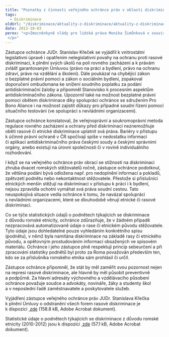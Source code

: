 ```yaml
---
title: "Poznatky z činnosti veřejného ochránce práv v oblasti diskriminace z důvodu etnicity"
tags:
  - Diskriminace
oldUrl: "/diskriminace/aktuality-z-diskriminace/aktuality-z-diskriminace-2013/poznatky-z-cinnosti-verejneho-ochrance-prav-v-oblasti-diskriminace-z-duvodu-etnicity/"
date: 2013-10-03
perex: "<p>Zmocněnkyně vlády pro lidská práva Monika Šimůnková v souvislosti s přípravou Desáté a Jedenácté periodické zprávy o plnění závazků plynoucích z Úmluvy OSN o odstranění všech forem rasové diskriminace požádala veřejného ochránce práv o informace týkající se jeho zkušeností při řešení případů diskriminace z důvodu etnicity.  </p>"
---
```


<!-- imported from the old website -->

<p class="align-blok">Zástupce ochránce JUDr. Stanislav Křeček se vyjádřil k vnitrostátní legislativní úpravě i opatřením nelegislativní povahy na ochranu proti rasové diskriminaci, k plnění svých úkolů na poli rovného zacházení a k právám zvlášť garantovaným Úmluvou (právo na práci a bydlení, právo na ochranu zdraví, právo na vzdělání a školení). Dále poukázal na chybějící zákon o bezplatné právní pomoci a zákon o sociálním bydlení, zopakoval doporučení ombudsmana ke snížení soudního poplatku za podání antidiskriminační žaloby a připomněl Stanovisko k procesním aspektům antidiskriminačního zákona. Upozornil také na možnost bezplatné právní pomoci obětem diskriminace díky spolupráci ochránce se sdružením Pro Bono Aliance i na možnost zajistit důkazy pro případné soudní řízení pomocí situačního testování (ve spolupráci s nevládními organizacemi).  </p><p class="align-blok">Zástupce ochránce konstatoval, že veřejnoprávní a soukromoprávní metoda regulace rovného zacházení a ochrany před diskriminací neznemožňuje oběti rasové či etnické diskriminace uplatnit svá práva. Bariéry v přístupu k účinné právní ochraně v ČR spočívají spíše v nedostatku informací či aplikaci antidiskriminačního práva českými soudy a českými správními orgány, anebo existují na úrovni společnosti či v rovině individuálního rozhodování.</p><p class="align-blok">I když se na veřejného ochránce práv obrací se stížností na diskriminaci zhruba dvacet romských stěžovatelů ročně, zástupce ochránce podotknul, že většina podání bývá odložena např. pro nedoplnění informací a pokladů, zpětvzetí podnětu nebo nekontaktnost stěžovatele. Přestože si příslušníci etnických menšin stěžují na diskriminaci v přístupu k práci i k bydlení, nejsou zpravidla ochotni vymáhat svá práva soudní cestou. Tato neuspokojivá situace vedla ochránce k tomu, že navázal spolupráci s nevládními organizacemi, které se dlouhodobě věnují etnické či rasové diskriminaci. </p><p class="align-blok">Co se týče statistických údajů o podnětech týkajících se diskriminace z důvodu romské etnicity, ochránce zdůrazňuje, že v žádném případě nezpracovává automatizovaně údaje o rase či etnickém původu stěžovatele. Tyto údaje jsou dohledatelné pouze vyhledáním konkrétního spisu (podnětu), v němž byla namítána diskriminace na základě rasy či etnického původu, a opětovným prostudováním informací obsažených ve spisovém materiálu. Ochránce i jeho zástupce plně respektují princip sebeurčení a při zpracování statistiky podnětů byl proto za Roma považován především ten, kdo se za příslušníka romského etnika sám prohlásil či určil.</p><p class="align-blok">Zástupce ochránce připomněl, že stát by měl zaměřit svou pozornost nejen na represi rasové diskriminace, ale hlavně by měl působit preventivně a podpůrně. Za hlavní adresáty výchovného a vzdělávacího působení ochránce považuje soudce a advokáty, novináře, žáky a studenty škol a v neposlední řadě zaměstnavatele a poskytovatele služeb. </p><p class="align-blok">Vyjádření zástupce veřejného ochránce práv JUDr. Stanislava Křečka k plnění Úmluvy o odstranění všech forem rasové diskriminace je k dispozici <a title="Otevření do nového okna" href="https://www.ochrance.cz/fileadmin/user_upload/DISKRIMINACE/aktuality/priloha_c._1_-_vyjadreni_ZVOP__511500_.pdf" target="_blank"><img alt="" src="https://www.ochrance.cz/typo3/ext/od_linkdesc/icons/pdf.gif" class="od_linkdesc_icon" /> zde</a> (158.8 kB, Adobe Acrobat dokument).</p><p class="align-blok">Statistické údaje o podnětech týkajících se diskriminace z důvodu romské etnicity (2010-2012) jsou k dispozici <a title="Otevření do nového okna" href="https://www.ochrance.cz/fileadmin/user_upload/DISKRIMINACE/aktuality/priloha_c._2_-_statisticke_udaje_o_podnetech_2010-2012_-_diskriminace_z_duvodu_etnicity__511500_.pdf" target="_blank"><img alt="" src="https://www.ochrance.cz/typo3/ext/od_linkdesc/icons/pdf.gif" class="od_linkdesc_icon" /> zde</a> (57.1 kB, Adobe Acrobat dokument).</p>

